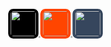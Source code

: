 <p align="center">
  <a href="https://twitter.com/Sejan__Mahmud" target="_blank">
    <img src="https://upload.wikimedia.org/wikipedia/commons/6/60/X_logo_2023.svg" width="50" height="50" style="background-color: #000; border-radius: 10px; padding: 5px;"/>
  </a>
  <a href="https://www.reddit.com/user/Sejan__Mahmud" target="_blank">
    <img src="https://upload.wikimedia.org/wikipedia/commons/5/58/Reddit_logo_new.svg" width="50" height="50" style="background-color: #FF4500; border-radius: 10px; padding: 5px;"/>
  </a>
  <a href="https://www.tumblr.com/blog/view/sejanmahmud" target="_blank">
    <img src="https://upload.wikimedia.org/wikipedia/commons/8/80/Tumblr_logo_2018.svg" width="50" height="50" style="background-color: #36465D; border-radius: 10px; padding: 5px;"/>
  </a>
</p>
